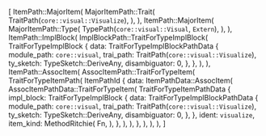 [
    ItemPath::MajorItem(
        MajorItemPath::Trait(
            TraitPath(`core::visual::Visualize`),
        ),
    ),
    ItemPath::MajorItem(
        MajorItemPath::Type(
            TypePath(`core::visual::Visual`, `Extern`),
        ),
    ),
    ItemPath::ImplBlock(
        ImplBlockPath::TraitForTypeImplBlock(
            TraitForTypeImplBlock {
                data: TraitForTypeImplBlockPathData {
                    module_path: `core::visual`,
                    trai_path: TraitPath(`core::visual::Visualize`),
                    ty_sketch: TypeSketch::DeriveAny,
                    disambiguator: 0,
                },
            },
        ),
    ),
    ItemPath::AssocItem(
        AssocItemPath::TraitForTypeItem(
            TraitForTypeItemPath(
                ItemPathId {
                    data: ItemPathData::AssocItem(
                        AssocItemPathData::TraitForTypeItem(
                            TraitForTypeItemPathData {
                                impl_block: TraitForTypeImplBlock {
                                    data: TraitForTypeImplBlockPathData {
                                        module_path: `core::visual`,
                                        trai_path: TraitPath(`core::visual::Visualize`),
                                        ty_sketch: TypeSketch::DeriveAny,
                                        disambiguator: 0,
                                    },
                                },
                                ident: `visualize`,
                                item_kind: MethodRitchie(
                                    Fn,
                                ),
                            },
                        ),
                    ),
                },
            ),
        ),
    ),
]
